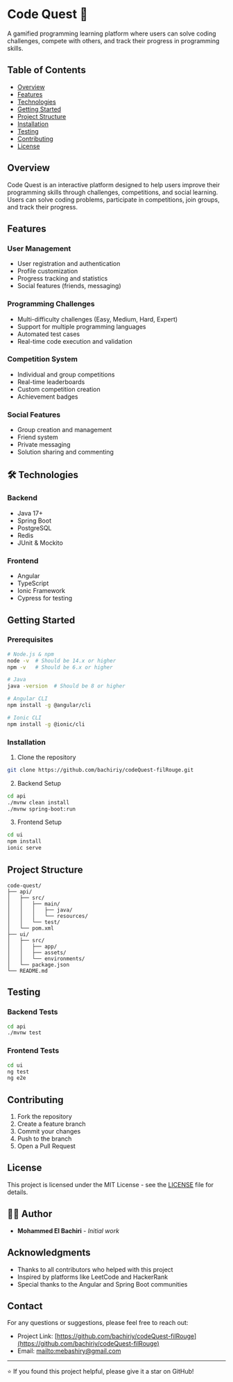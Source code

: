 # Code Quest 🚀

A gamified programming learning platform where users can solve coding challenges, compete with others, and track their progress in programming skills.

## Table of Contents
- [Overview](#overview)
- [Features](#features)
- [Technologies](#technologies)
- [Getting Started](#getting-started)
- [Project Structure](#project-structure)
- [Installation](#installation)
- [Testing](#testing)
- [Contributing](#contributing)
- [License](#license)

## Overview

Code Quest is an interactive platform designed to help users improve their programming skills through challenges, competitions, and social learning. Users can solve coding problems, participate in competitions, join groups, and track their progress.

## Features

### User Management
- User registration and authentication
- Profile customization
- Progress tracking and statistics
- Social features (friends, messaging)

### Programming Challenges
- Multi-difficulty challenges (Easy, Medium, Hard, Expert)
- Support for multiple programming languages
- Automated test cases
- Real-time code execution and validation

### Competition System
- Individual and group competitions
- Real-time leaderboards
- Custom competition creation
- Achievement badges

### Social Features
- Group creation and management
- Friend system
- Private messaging
- Solution sharing and commenting

## 🛠 Technologies

### Backend
- Java 17+
- Spring Boot
- PostgreSQL
- Redis
- JUnit & Mockito

### Frontend
- Angular
- TypeScript
- Ionic Framework
- Cypress for testing

## Getting Started

### Prerequisites
```bash
# Node.js & npm
node -v  # Should be 14.x or higher
npm -v   # Should be 6.x or higher

# Java
java -version  # Should be 8 or higher

# Angular CLI
npm install -g @angular/cli

# Ionic CLI
npm install -g @ionic/cli
```

### Installation
1. Clone the repository
```bash
git clone https://github.com/bachiriy/codeQuest-filRouge.git
```

2. Backend Setup
```bash
cd api 
./mvnw clean install
./mvnw spring-boot:run
```

3. Frontend Setup
```bash
cd ui 
npm install
ionic serve
```

## Project Structure
```
code-quest/
├── api/
│   ├── src/
│   │   ├── main/
│   │   │   ├── java/
│   │   │   └── resources/
│   │   └── test/
│   └── pom.xml
├── ui/
│   ├── src/
│   │   ├── app/
│   │   ├── assets/
│   │   └── environments/
│   └── package.json
└── README.md
```

## Testing

### Backend Tests
```bash
cd api 
./mvnw test
```

### Frontend Tests
```bash
cd ui 
ng test
ng e2e
```

## Contributing

1. Fork the repository
2. Create a feature branch
3. Commit your changes
4. Push to the branch
5. Open a Pull Request

## License

This project is licensed under the MIT License - see the [LICENSE](LICENSE) file for details.

## 👨‍💻 Author

- **Mohammed El Bachiri** - *Initial work*

## Acknowledgments

- Thanks to all contributors who helped with this project
- Inspired by platforms like LeetCode and HackerRank
- Special thanks to the Angular and Spring Boot communities

## Contact

For any questions or suggestions, please feel free to reach out:
- Project Link: [https://github.com/bachiriy/codeQuest-filRouge](https://github.com/bachiriy/codeQuest-filRouge)
- Email: [mailto:mebashiry@gmail.com](mebashiry@gmail.com)

---
⭐️ If you found this project helpful, please give it a star on GitHub!
